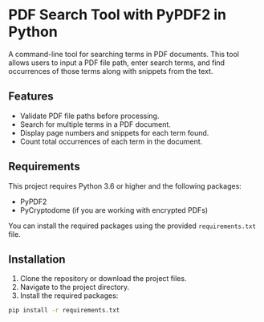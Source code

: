 # PDF Search Tool with PyPDF2 in Python

A command-line tool for searching terms in PDF documents. This tool allows users to input a PDF file path, enter search terms, and find occurrences of those terms along with snippets from the text.

## Features

- Validate PDF file paths before processing.
- Search for multiple terms in a PDF document.
- Display page numbers and snippets for each term found.
- Count total occurrences of each term in the document.

## Requirements

This project requires Python 3.6 or higher and the following packages:

- PyPDF2
- PyCryptodome (if you are working with encrypted PDFs)

You can install the required packages using the provided `requirements.txt` file.

## Installation

1. Clone the repository or download the project files.
2. Navigate to the project directory.
3. Install the required packages:

```bash
pip install -r requirements.txt
